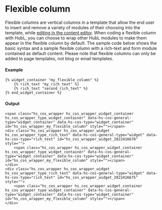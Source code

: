 # Flexible column
Flexible columns are vertical columns in a template that allow the end user to insert and remove a variety of modules of their choosing into the template, while [editing in the content editor](https://knowledge.hubspot.com/cos-pages-editor/how-to-use-flexible-columns-in-your-pages). When coding a flexible column with HubL, you can choose to wrap other HubL modules to make them appear in the flexible column by default. The sample code below shows the basic syntax and a sample flexible column with a rich-text and form module contained as default content. Please note that flexible columns can only be added to page templates, not blog or email templates.

#### Example
```jinja2
{% widget_container "my_flexible_column" %}
    {% rich_text "my_rich_text" %}
    {% rich_text "second_rich_text" %}
{% end_widget_container %}
```

#### Output
```jinja2
<span class="hs_cos_wrapper hs_cos_wrapper_widget_container hs_cos_wrapper_type_widget_container" data-hs-cos-general-type="widget_container" data-hs-cos-type="widget_container" id="hs_cos_wrapper_my_flexible_column" style=""></span>
<div class="hs_cos_wrapper hs_cos_wrapper_widget hs_cos_wrapper_type_rich_text" data-hs-cos-general-type="widget" data-hs-cos-type="rich_text" id="hs_cos_wrapper_widget_2822416670" style="">
	<span class="hs_cos_wrapper hs_cos_wrapper_widget_container hs_cos_wrapper_type_widget_container" data-hs-cos-general-type="widget_container" data-hs-cos-type="widget_container" id="hs_cos_wrapper_my_flexible_column" style=""></span>
</div>
<div class="hs_cos_wrapper hs_cos_wrapper_widget hs_cos_wrapper_type_rich_text" data-hs-cos-general-type="widget" data-hs-cos-type="rich_text" id="hs_cos_wrapper_widget_2822416675" style="">
	<span class="hs_cos_wrapper hs_cos_wrapper_widget_container hs_cos_wrapper_type_widget_container" data-hs-cos-general-type="widget_container" data-hs-cos-type="widget_container" id="hs_cos_wrapper_my_flexible_column" style=""></span>
</div>
```

